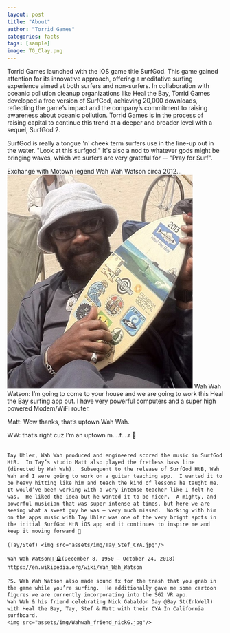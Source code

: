 ```yaml
---
layout: post
title: "About"
author: "Torrid Games"
categories: facts
tags: [sample]
image: TG_Clay.png
---
```


Torrid Games launched with the iOS game title SurfGod. This game gained attention for its innovative approach, offering a meditative surfing experience aimed at both surfers and non-surfers. In collaboration with oceanic pollution cleanup organizations like Heal the Bay, Torrid Games developed a free version of SurfGod, achieving 20,000 downloads, reflecting the game’s impact and the company’s commitment to raising awareness about oceanic pollution.  Torrid Games is in the process of raising capital to continue this trend at a deeper and broader level with a sequel, SurfGod 2.

SurfGod is really a tongue 'n' cheek term surfers use in the line-up out in the water. "Look at this surfgod!"  It's also a nod to whatever gods might be bringing waves, which we surfers are very grateful for -- "Pray for Surf". 

Exchange with Motown legend Wah Wah Watson circa 2012…
<img src="assets/img/WahWahSG.jpg"/>
Wah Wah Watson: I’m going to come to your house and we are going to work this Heal the Bay surfing app out.  I have very powerful computers and a super high powered Modem/WiFi router.

Matt:  Wow thanks, that’s uptown Wah Wah.

WW: that’s right cuz I’m an uptown m….f….r 👊
~~~

Tay Uhler, Wah Wah produced and engineered scored the music in SurfGod HtB.  In Tay’s studio Matt also played the fretless bass line (directed by Wah Wah).  Subsequent to the release of SurfGod HtB, Wah Wah and I were going to work on a guitar teaching app.  I wanted it to be heavy hitting like him and teach the kind of lessons he taught me.  It would’ve been working with a very intense teacher like I felt he was.  He liked the idea but he wanted it to be nicer.  A mighty, and powerful musician that was super intense at times, but here we are seeing what a sweet guy he was — very much missed.  Working with him on the apps music with Tay Uhler was one of the very bright spots in the initial SurfGod HtB iOS app and it continues to inspire me and keep it moving forward 🤙 

(Tay/Stef) <img src="assets/img/Tay_Stef_CYA.jpg"/>

Wah Wah Watson🎸🙏🪦(December 8, 1950 – October 24, 2018)
https://en.wikipedia.org/wiki/Wah_Wah_Watson

PS. Wah Wah Watson also made sound fx for the trash that you grab in the game while you’re surfing.  He additionally gave me some cartoon figures we are currently incorporating into the SG2 VR app.
Wah Wah & his friend celebrating Nick Gabaldon Day @Bay St(InkWell) with Heal the Bay, Tay, Stef & Matt with their CYA In California surfboard.
<img src="assets/img/Wahwah_friend_nickG.jpg"/>


